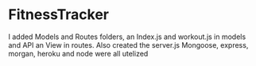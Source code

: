 # FitnessTracker
I added Models and Routes folders, an Index.js and workout.js in models and API an View in routes. Also created the server.js
Mongoose, express, morgan, heroku and node were all utelized